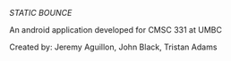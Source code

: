 *STATIC BOUNCE*

An android application developed for CMSC 331 at UMBC

Created by: Jeremy Aguillon, John Black, Tristan Adams
